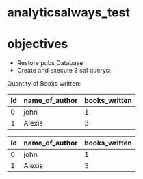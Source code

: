 # analyticsalways_test
 
# objectives
- Restore pubs Database
- Create and execute 3 sql querys:

Quantity of Books written:

| Id  | name_of_author| books_written |
| --- | ------------- | ------------- |
|  0  | john          |       1       |
|  1  | Alexis        |       3       |

| Id  | name_of_author| books_written |
| --- | ------------- | ------------- |
|  0  | john          |       1       |
|  1  | Alexis        |       3       |
